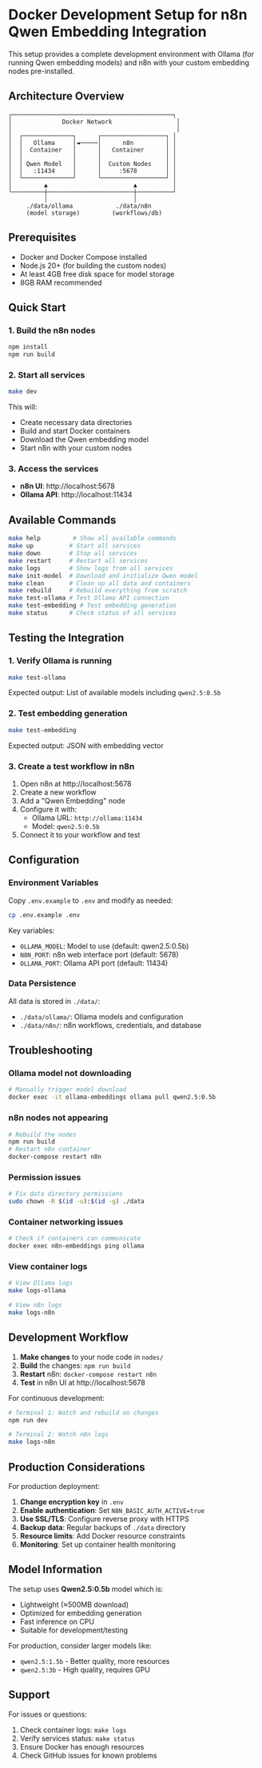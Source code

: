 # Docker Development Setup for n8n Qwen Embedding Integration

This setup provides a complete development environment with Ollama (for running Qwen embedding models) and n8n with your custom embedding nodes pre-installed.

## Architecture Overview

```
┌─────────────────────────────────────────────┐
│              Docker Network                  │
│                                              │
│  ┌──────────────┐      ┌──────────────────┐ │
│  │   Ollama     │◄─────│      n8n         │ │
│  │  Container   │      │   Container      │ │
│  │              │      │                  │ │
│  │ Qwen Model   │      │  Custom Nodes    │ │
│  │   :11434     │      │     :5678        │ │
│  └──────────────┘      └──────────────────┘ │
│         ▲                        ▲          │
└─────────┼────────────────────────┼──────────┘
          │                        │
     ./data/ollama            ./data/n8n
     (model storage)         (workflows/db)
```

## Prerequisites

- Docker and Docker Compose installed
- Node.js 20+ (for building the custom nodes)
- At least 4GB free disk space for model storage
- 8GB RAM recommended

## Quick Start

### 1. Build the n8n nodes
```bash
npm install
npm run build
```

### 2. Start all services
```bash
make dev
```

This will:
- Create necessary data directories
- Build and start Docker containers
- Download the Qwen embedding model
- Start n8n with your custom nodes

### 3. Access the services
- **n8n UI**: http://localhost:5678
- **Ollama API**: http://localhost:11434

## Available Commands

```bash
make help         # Show all available commands
make up          # Start all services
make down        # Stop all services
make restart     # Restart all services
make logs        # Show logs from all services
make init-model  # Download and initialize Qwen model
make clean       # Clean up all data and containers
make rebuild     # Rebuild everything from scratch
make test-ollama # Test Ollama API connection
make test-embedding # Test embedding generation
make status      # Check status of all services
```

## Testing the Integration

### 1. Verify Ollama is running
```bash
make test-ollama
```

Expected output: List of available models including `qwen2.5:0.5b`

### 2. Test embedding generation
```bash
make test-embedding
```

Expected output: JSON with embedding vector

### 3. Create a test workflow in n8n

1. Open n8n at http://localhost:5678
2. Create a new workflow
3. Add a "Qwen Embedding" node
4. Configure it with:
   - Ollama URL: `http://ollama:11434`
   - Model: `qwen2.5:0.5b`
5. Connect it to your workflow and test

## Configuration

### Environment Variables
Copy `.env.example` to `.env` and modify as needed:

```bash
cp .env.example .env
```

Key variables:
- `OLLAMA_MODEL`: Model to use (default: qwen2.5:0.5b)
- `N8N_PORT`: n8n web interface port (default: 5678)
- `OLLAMA_PORT`: Ollama API port (default: 11434)

### Data Persistence
All data is stored in `./data/`:
- `./data/ollama/`: Ollama models and configuration
- `./data/n8n/`: n8n workflows, credentials, and database

## Troubleshooting

### Ollama model not downloading
```bash
# Manually trigger model download
docker exec -it ollama-embeddings ollama pull qwen2.5:0.5b
```

### n8n nodes not appearing
```bash
# Rebuild the nodes
npm run build
# Restart n8n container
docker-compose restart n8n
```

### Permission issues
```bash
# Fix data directory permissions
sudo chown -R $(id -u):$(id -g) ./data
```

### Container networking issues
```bash
# Check if containers can communicate
docker exec n8n-embeddings ping ollama
```

### View container logs
```bash
# View Ollama logs
make logs-ollama

# View n8n logs
make logs-n8n
```

## Development Workflow

1. **Make changes** to your node code in `nodes/`
2. **Build** the changes: `npm run build`
3. **Restart** n8n: `docker-compose restart n8n`
4. **Test** in n8n UI at http://localhost:5678

For continuous development:
```bash
# Terminal 1: Watch and rebuild on changes
npm run dev

# Terminal 2: Watch n8n logs
make logs-n8n
```

## Production Considerations

For production deployment:

1. **Change encryption key** in `.env`
2. **Enable authentication**: Set `N8N_BASIC_AUTH_ACTIVE=true`
3. **Use SSL/TLS**: Configure reverse proxy with HTTPS
4. **Backup data**: Regular backups of `./data` directory
5. **Resource limits**: Add Docker resource constraints
6. **Monitoring**: Set up container health monitoring

## Model Information

The setup uses **Qwen2.5:0.5b** model which is:
- Lightweight (≈500MB download)
- Optimized for embedding generation
- Fast inference on CPU
- Suitable for development/testing

For production, consider larger models like:
- `qwen2.5:1.5b` - Better quality, more resources
- `qwen2.5:3b` - High quality, requires GPU

## Support

For issues or questions:
1. Check container logs: `make logs`
2. Verify services status: `make status`
3. Ensure Docker has enough resources
4. Check GitHub issues for known problems